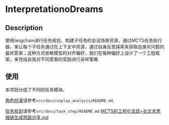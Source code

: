 # InterpretationoDreams

## Description
使用langchain进行任务规划，构建子任务的会话场景资源，通过MCTS任务执行器，来让每个子任务通过在上下文中资源，通过自身反思探索来获取自身对问题的最优答案；这种方式依赖模型的对齐偏好，我们在每种偏好上设计了一个工程框架，来完成自我对不同答案的奖励进行采样策略
 

## 使用
本项目分成了不同的任务模块，

[角色扮演](src/docs/coplay_analysis/README.md)请参考`src/docs/coplay_analysis/README.md`, 


[任务规划](src/docs/task_step/README.md)请参考`src/docs/task_step/README.md` [MCTS的工程化实现+长文本思维链生成思路分享.md](src/docs/task_step/MCTS的工程化实现+长文本思维链生成思路分享.md)
 